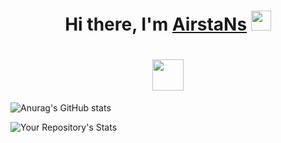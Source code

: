 <h1 align="center">Hi there, I'm <a href="https://github.com/AirstaNs" target="_blank">AirstaNs</a> 
<img src="https://github.com/blackcater/blackcater/raw/main/images/Hi.gif" height="32"/></h1>

<h1 align="center"></a> 
<img src="https://readme-typing-svg.herokuapp.com?duration=4000&color=0770FFFD&background=FFE747&center=%D0%B8%D1%81%D1%82%D0%B8%D0%BD%D0%BD%D1%8B%D0%B9&vCenter=%D0%B8%D1%81%D1%82%D0%B8%D0%BD%D0%BD%D1%8B%D0%B9&multiline=true&lines=Applied+Computer+Science+Studen" height="50"/></h1>


![Anurag's GitHub stats](https://github-readme-stats.vercel.app/api?username=AirstaNs&hide=contribs,prs)

![Your Repository's Stats](https://github-readme-stats.vercel.app/api?username=AirstaNs&show_icons=true)

<!--
**AirstaNs/AirstaNs** is a ✨ _special_ ✨ repository because its `README.md` (this file) appears on your GitHub profile.

Here are some ideas to get you started:

- 🔭 I’m currently working on ...
- 🌱 I’m currently learning ...
- 👯 I’m looking to collaborate on ...
- 🤔 I’m looking for help with ...
- 💬 Ask me about ...
- 📫 How to reach me: ...
- 😄 Pronouns: ...
- ⚡ Fun fact: ...
-->
